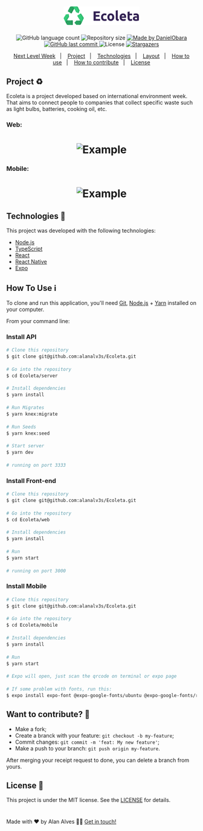 <h1 align="center">
    <img alt="Ecoleta" title="Ecoleta" src="web/src/assets/logo.svg" width="200px" />
</h1>

<p align="center">
  <img alt="GitHub language count" src="https://img.shields.io/github/languages/count/alanalv3s/Ecoleta?style=flat-square">

  <img alt="Repository size" src="https://img.shields.io/github/repo-size/alanalv3s/Ecoleta">
	
  <a href="https://www.linkedin.com/in/alan-alves-silva/">
    <img alt="Made by DanielObara" src="https://img.shields.io/badge/made%20by-alanalv3s-blue">
  </a>

  <a href="https://github.com/alanalv3s/Ecoleta/commits/master">
    <img alt="GitHub last commit" src="https://img.shields.io/github/last-commit/alanalv3s/Ecoleta">
  </a>

  <img alt="License" src="https://img.shields.io/badge/license-MIT-brightgreen">
   <a href="https://github.com/alanalv3s/Ecoleta/stargazers">
    <img alt="Stargazers" src="https://img.shields.io/github/stars/alanalv3s/Ecoleta?style=social">
  </a>
</p>

<p align="center">
  <a href="#-nlw">Next Level Week</a>&nbsp;&nbsp;&nbsp;|&nbsp;&nbsp;&nbsp;
  <a href="#-project">Project</a>&nbsp;&nbsp;&nbsp;|&nbsp;&nbsp;&nbsp;
  <a href="#rocket-Technologies">Technologies</a>&nbsp;&nbsp;&nbsp;|&nbsp;&nbsp;&nbsp;
  <a href="#-layout">Layout</a>&nbsp;&nbsp;&nbsp;|&nbsp;&nbsp;&nbsp;
  <a href="#-how-to-use">How to use</a>&nbsp;&nbsp;&nbsp;|&nbsp;&nbsp;&nbsp;
  <a href="#-how-to-contribute">How to contribute</a>&nbsp;&nbsp;&nbsp;|&nbsp;&nbsp;&nbsp;
  <a href="#memo-license">License</a>
</p>

##  Project ♻️

Ecoleta is a project developed based on international environment week. 
That aims to connect people to companies that collect specific waste such as light bulbs, batteries, cooking oil, etc.

### Web:
<h1 align="center">
    <img alt="Example" title="Example" src="https://ik.imagekit.io/alanalv3s/Ecoleta_web_yrKSrqkdt.gif"/>
</h1>

### Mobile:
<h1 align="center">
    <img alt="Example" title="Example" src="https://ik.imagekit.io/alanalv3s/Ecoleta_mobile_Fy2GTPsws.gif"/>
</h1>

## Technologies :rocket: 

This project was developed with the following technologies:

- [Node.js][nodejs]
- [TypeScript][typescript]
- [React][reactjs]
- [React Native][rn]
- [Expo][expo]

## How To Use :information_source: 

To clone and run this application, you'll need [Git](https://git-scm.com), [Node.js][nodejs] + [Yarn][yarn] installed on your computer.

From your command line:

### Install API 

```bash
# Clone this repository
$ git clone git@github.com:alanalv3s/Ecoleta.git

# Go into the repository
$ cd Ecoleta/server

# Install dependencies
$ yarn install

# Run Migrates
$ yarn knex:migrate

# Run Seeds
$ yarn knex:seed

# Start server
$ yarn dev

# running on port 3333
```

### Install Front-end

```bash
# Clone this repository
$ git clone git@github.com:alanalv3s/Ecoleta.git

# Go into the repository
$ cd Ecoleta/web

# Install dependencies
$ yarn install

# Run
$ yarn start

# running on port 3000
```

### Install Mobile

```bash
# Clone this repository
$ git clone git@github.com:alanalv3s/Ecoleta.git

# Go into the repository
$ cd Ecoleta/mobile

# Install dependencies
$ yarn install

# Run
$ yarn start

# Expo will open, just scan the qrcode on terminal or expo page

# If some problem with fonts, run this:
$ expo install expo-font @expo-google-fonts/ubuntu @expo-google-fonts/roboto

```

## Want to contribute? 🤔 

- Make a fork;
- Create a branck with your feature: `git checkout -b my-feature`;
- Commit changes: `git commit -m 'feat: My new feature'`;
- Make a push to your branch: `git push origin my-feature`.

After merging your receipt request to done, you can delete a branch from yours.

## License :memo: 

This project is under the MIT license. See the [LICENSE](https://github.com/alanalv3s/Ecoleta/blob/master/LICENSE) for details.

#

Made with ♥ by Alan Alves 👨‍💻 [Get in touch!](https://www.linkedin.com/in/alan-alves-silva/)

[nodejs]: https://nodejs.org/
[typescript]: https://www.typescriptlang.org/
[expo]: https://expo.io/
[reactjs]: https://reactjs.org
[rn]: https://facebook.github.io/react-native/
[yarn]: https://yarnpkg.com/
[vs]: https://code.visualstudio.com/
[vceditconfig]: https://marketplace.visualstudio.com/items?itemName=EditorConfig.EditorConfig
[vceslint]: https://marketplace.visualstudio.com/items?itemName=dbaeumer.vscode-eslint
[prettier]: https://marketplace.visualstudio.com/items?itemName=esbenp.prettier-vscode
